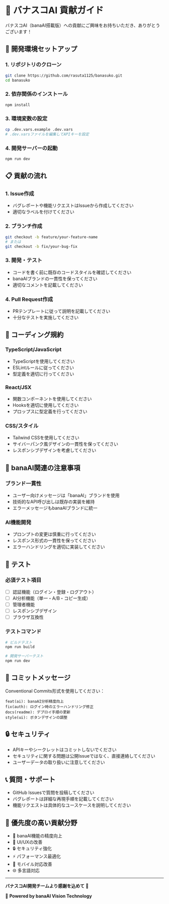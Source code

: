# 🤝 バナスコAI 貢献ガイド

バナスコAI（banaAI搭載版）への貢献にご興味をお持ちいただき、ありがとうございます！

## 🚀 開発環境セットアップ

### 1. リポジトリのクローン
```bash
git clone https://github.com/rasuta1125/banasuko.git
cd banasuko
```

### 2. 依存関係のインストール
```bash
npm install
```

### 3. 環境変数の設定  
```bash
cp .dev.vars.example .dev.vars
# .dev.varsファイルを編集してAPIキーを設定
```

### 4. 開発サーバーの起動
```bash
npm run dev
```

## 📋 貢献の流れ

### 1. Issue作成
- バグレポートや機能リクエストはIssueから作成してください
- 適切なラベルを付けてください

### 2. ブランチ作成
```bash
git checkout -b feature/your-feature-name
# または
git checkout -b fix/your-bug-fix
```

### 3. 開発・テスト
- コードを書く前に既存のコードスタイルを確認してください
- banaAIブランドの一貫性を保ってください
- 適切なコメントを記載してください

### 4. Pull Request作成
- PRテンプレートに従って説明を記載してください
- 十分なテストを実施してください

## 🎨 コーディング規約

### TypeScript/JavaScript
- TypeScriptを使用してください
- ESLintルールに従ってください
- 型定義を適切に行ってください

### React/JSX
- 関数コンポーネントを使用してください
- Hooksを適切に使用してください
- プロップスに型定義を行ってください

### CSS/スタイル
- Tailwind CSSを使用してください
- サイバーパンク風デザインの一貫性を保ってください
- レスポンシブデザインを考慮してください

## 🤖 banaAI関連の注意事項

### ブランド一貫性
- ユーザー向けメッセージは「banaAI」ブランドを使用
- 技術的なAPI呼び出しは既存の実装を維持
- エラーメッセージもbanaAIブランドに統一

### AI機能開発
- プロンプトの変更は慎重に行ってください
- レスポンス形式の一貫性を保ってください
- エラーハンドリングを適切に実装してください

## 🧪 テスト

### 必須テスト項目
- [ ] 認証機能（ログイン・登録・ログアウト）
- [ ] AI分析機能（単一・A/B・コピー生成）
- [ ] 管理者機能
- [ ] レスポンシブデザイン
- [ ] ブラウザ互換性

### テストコマンド
```bash
# ビルドテスト
npm run build

# 開発サーバーテスト
npm run dev
```

## 📝 コミットメッセージ

Conventional Commits形式を使用してください：

```
feat(ai): banaAI分析精度向上
fix(auth): ログイン時のエラーハンドリング修正
docs(readme): デプロイ手順の更新
style(ui): ボタンデザインの調整
```

## 🔒 セキュリティ

- APIキーやシークレットはコミットしないでください
- セキュリティに関する問題は公開Issueではなく、直接連絡してください
- ユーザーデータの取り扱いに注意してください

## 📞 質問・サポート

- GitHub Issuesで質問を投稿してください
- バグレポートは詳細な再現手順を記載してください
- 機能リクエストは具体的なユースケースを説明してください

## 🎯 優先度の高い貢献分野

- 🤖 banaAI機能の精度向上
- 🎨 UI/UXの改善
- 🔒 セキュリティ強化
- ⚡ パフォーマンス最適化
- 📱 モバイル対応改善
- 🌐 多言語対応

---

**バナスコAI開発チームより感謝を込めて** 🙏

🤖 **Powered by banaAI Vision Technology**